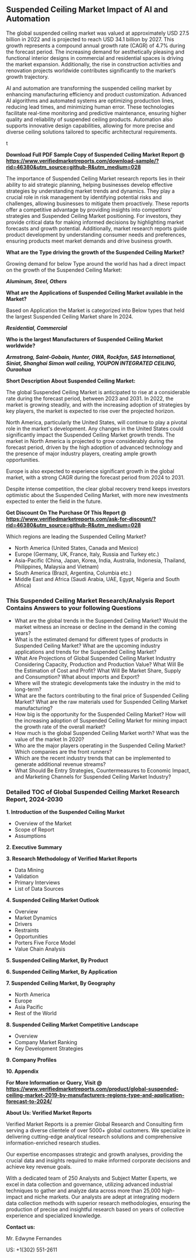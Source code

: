<h2>Suspended Ceiling Market Impact of AI and Automation</h2><p>The global suspended ceiling market was valued at approximately USD 27.5 billion in 2022 and is projected to reach USD 34.1 billion by 2027. This growth represents a compound annual growth rate (CAGR) of 4.7% during the forecast period. The increasing demand for aesthetically pleasing and functional interior designs in commercial and residential spaces is driving the market expansion. Additionally, the rise in construction activities and renovation projects worldwide contributes significantly to the market’s growth trajectory.</p><p>AI and automation are transforming the suspended ceiling market by enhancing manufacturing efficiency and product customization. Advanced AI algorithms and automated systems are optimizing production lines, reducing lead times, and minimizing human error. These technologies facilitate real-time monitoring and predictive maintenance, ensuring higher quality and reliability of suspended ceiling products. Automation also supports innovative design capabilities, allowing for more precise and diverse ceiling solutions tailored to specific architectural requirements.</p>t</p><p id="" class=""><strong>Download Full PDF Sample Copy of Suspended Ceiling Market Report @ <a href="https://www.verifiedmarketreports.com/download-sample/?rid=46380&utm_source=github-R&utm_medium=028" target="_blank">https://www.verifiedmarketreports.com/download-sample/?rid=46380&utm_source=github-R&utm_medium=028</a></strong></p><p>The importance of&nbsp;Suspended Ceiling Market research reports lies in their ability to aid strategic planning, helping businesses develop effective strategies by understanding market trends and dynamics. They play a crucial role in risk management by identifying potential risks and challenges, allowing businesses to mitigate them proactively. These reports offer a competitive advantage by providing insights into competitors' strategies and Suspended Ceiling Market positioning. For investors, they provide critical data for making informed decisions by highlighting market forecasts and growth potential. Additionally, market research reports guide product development by understanding consumer needs and preferences, ensuring products meet market demands and drive business growth.</p><p><strong>What are the&nbsp;Type driving the growth of the Suspended Ceiling Market?</strong></p><p id="" class="">Growing demand for below Type around the world has had a direct impact on the growth of the Suspended Ceiling Market:</p><em><strong>Aluminum, Steel, Others</strong></em></p><strong>What are the&nbsp;Applications&nbsp;of Suspended Ceiling Market available in the Market?</strong></p><p id="" class="">Based on Application the Market is categorized into Below types that held the largest Suspended Ceiling Market share In 2024.</p><em><strong>Residential, Commercial</strong></em></p><strong>Who is the largest Manufacturers of Suspended Ceiling Market worldwide?</strong></p><p><em><strong>Armstrong, Saint-Gobain, Hunter, OWA, Rockfon, SAS International, Siniat, Shanghai Simon wall ceiling, YOUPON INTEGRATED CEILING, Ouraohua</strong></em></p><p id="" class=""><strong>Short Description About Suspended Ceiling Market:</strong></p><p>The global Suspended Ceiling Market is anticipated to rise at a considerable rate during the forecast period, between 2023 and 2031. In 2022, the market is growing steadily, and with the increasing adoption of strategies by key players, the market is expected to rise over the projected horizon.</p><p>North America, particularly the United States, will continue to play a pivotal role in the market's development. Any changes in the United States could significantly impact the Suspended Ceiling Market growth trends. The market in North America is projected to grow considerably during the forecast period, driven by the high adoption of advanced technology and the presence of major industry players, creating ample growth opportunities.</p><p>Europe is also expected to experience significant growth in the global market, with a strong CAGR during the forecast period from 2024 to 2031.</p><p>Despite intense competition, the clear global recovery trend keeps investors optimistic about the Suspended Ceiling Market, with more new investments expected to enter the field in the future.</p><p id="" class=""><strong>Get Discount On The Purchase Of This Report @ <a href="https://www.verifiedmarketreports.com/ask-for-discount/?rid=46380&utm_source=github-R&utm_medium=028" target="_blank">https://www.verifiedmarketreports.com/ask-for-discount/?rid=46380&utm_source=github-R&utm_medium=028</a></strong></p>Which regions are leading the Suspended Ceiling Market?</p><ul><li>North America (United States, Canada and Mexico)</li><li>Europe (Germany, UK, France, Italy, Russia and Turkey etc.)</li><li>Asia-Pacific (China, Japan, Korea, India, Australia, Indonesia, Thailand, Philippines, Malaysia and Vietnam)</li><li>South America (Brazil, Argentina, Columbia etc.)</li><li>Middle East and Africa (Saudi Arabia, UAE, Egypt, Nigeria and South Africa)</li></ul><h3 id="" class="">This Suspended Ceiling Market Research/Analysis Report Contains Answers to your following Questions</h3><ul><li>What are the global trends in the Suspended Ceiling Market? Would the market witness an increase or decline in the demand in the coming years?</li><li>What is the estimated demand for different types of products in Suspended Ceiling Market? What are the upcoming industry applications and trends for the Suspended Ceiling Market?</li><li>What Are Projections of Global Suspended Ceiling Market Industry Considering Capacity, Production and Production Value? What Will Be the Estimation of Cost and Profit? What Will Be Market Share, Supply and Consumption? What about imports and Export?</li><li>Where will the strategic developments take the industry in the mid to long-term?</li><li>What are the factors contributing to the final price of Suspended Ceiling Market? What are the raw materials used for Suspended Ceiling Market manufacturing?</li><li>How big is the opportunity for the Suspended Ceiling Market? How will the increasing adoption of Suspended Ceiling Market for mining impact the growth rate of the overall market?</li><li>How much is the global Suspended Ceiling Market worth? What was the value of the market In 2020?</li><li>Who are the major players operating in the Suspended Ceiling Market? Which companies are the front runners?</li><li>Which are the recent industry trends that can be implemented to generate additional revenue streams?</li><li>What Should Be Entry Strategies, Countermeasures to Economic Impact, and Marketing Channels for Suspended Ceiling Market Industry?</li></ul><h3 id="" class="">Detailed TOC of Global Suspended Ceiling Market Research Report, 2024-2030</h3><p id="" class=""><strong>1. Introduction of the Suspended Ceiling Market</strong></p><ul><li>Overview of the Market</li><li>Scope of Report</li><li>Assumptions</li></ul><p id="" class=""><strong>2. Executive Summary</strong></p><p id="" class=""><strong>3. Research Methodology of Verified Market Reports</strong></p><ul><li>Data Mining</li><li>Validation</li><li>Primary Interviews</li><li>List of Data Sources</li></ul><p id="" class=""><strong>4. Suspended Ceiling Market Outlook</strong></p><ul><li>Overview</li><li>Market Dynamics</li><li>Drivers</li><li>Restraints</li><li>Opportunities</li><li>Porters Five Force Model</li><li>Value Chain Analysis</li></ul><p id="" class=""><strong>5. Suspended Ceiling Market, By Product</strong></p><p id="" class=""><strong>6. Suspended Ceiling Market, By Application</strong></p><p id="" class=""><strong>7. Suspended Ceiling Market, By Geography</strong></p><ul><li>North America</li><li>Europe</li><li>Asia Pacific</li><li>Rest of the World</li></ul><p id="" class=""><strong>8. Suspended Ceiling Market Competitive Landscape</strong></p><ul><li>Overview</li><li>Company Market Ranking</li><li>Key Development Strategies</li></ul><p id="" class=""><strong>9. Company Profiles</strong></p><p id="" class=""><strong>10. Appendix</strong></p><p id="" class=""><strong>For More Information or Query, Visit @ <a href="https://www.verifiedmarketreports.com/product/global-suspended-ceiling-market-2019-by-manufacturers-regions-type-and-application-forecast-to-2024/" target="_blank">https://www.verifiedmarketreports.com/product/global-suspended-ceiling-market-2019-by-manufacturers-regions-type-and-application-forecast-to-2024/</a></strong></p><p id="" class=""><strong>About Us: Verified Market Reports</strong></p><p id="" class="">Verified Market Reports is a premier Global Research and Consulting firm serving a diverse clientele of over 5000+ global customers. We specialize in delivering cutting-edge analytical research solutions and comprehensive information-enriched research studies.</p><p id="" class="">Our expertise encompasses strategic and growth analyses, providing the crucial data and insights required to make informed corporate decisions and achieve key revenue goals.</p><p id="" class="">With a dedicated team of 250 Analysts and Subject Matter Experts, we excel in data collection and governance, utilizing advanced industrial techniques to gather and analyze data across more than 25,000 high-impact and niche markets. Our analysts are adept at integrating modern data collection methods with superior research methodologies, ensuring the production of precise and insightful research based on years of collective experience and specialized knowledge.</p><p id="" class=""><strong>Contact us:</strong></p><p id="" class="">Mr. Edwyne Fernandes</p><p id="" class="">US: +1(302) 551-2611</p>